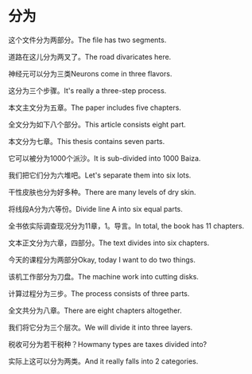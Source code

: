 # 分为

<p><span class="chinese">这个文件分为两部分。</span><span class="english">The file has two segments.</span></p>

<p><span class="chinese">道路在这儿分为两叉了。</span><span class="english">The road divaricates here.</span></p>

<p><span class="chinese">神经元可以分为三类</span><span class="english">Neurons come in three flavors.</span></p>

<p><span class="chinese">这分为三个步骤。</span><span class="english">It's really a three-step process.</span></p>

<p><span class="chinese">本文主文分为五章。</span><span class="english">The paper includes five chapters.</span></p>

<p><span class="chinese">全文分为如下八个部分。</span><span class="english">This article consists eight part.</span></p>

<p><span class="chinese">本文分为七章。</span><span class="english">This thesis contains seven parts.</span></p>

<p><span class="chinese">它可以被分为1000个派沙。</span><span class="english">It is sub-divided into 1000 Baiza.</span></p>

<p><span class="chinese">我们把它们分为六堆吧。</span><span class="english">Let's separate them into six lots.</span></p>

<p><span class="chinese">干性皮肤也分为好多种。</span><span class="english">There are many levels of dry skin.</span></p>

<p><span class="chinese">将线段A分为六等份。</span><span class="english">Divide line A into six equal parts.</span></p>

<p><span class="chinese">全书依实际调查现况分为11章，1。导言。</span><span class="english">In total, the book has 11 chapters.</span></p>

<p><span class="chinese">文本正文分为六章，四部分。</span><span class="english">The text divides into six chapters.</span></p>

<p><span class="chinese">今天的课程分为两部分</span><span class="english">Okay, today I want to do two things.</span></p>

<p><span class="chinese">该机工作部分为刀盘。</span><span class="english">The machine work into cutting disks.</span></p>

<p><span class="chinese">计算过程分为三步。</span><span class="english">The process consists of three parts.</span></p>

<p><span class="chinese">全文共分为八章。</span><span class="english">There are eight chapters altogether.</span></p>

<p><span class="chinese">我们将它分为三个层次。</span><span class="english">We will divide it into three layers.</span></p>

<p><span class="chinese">税收可分为若干税种？</span><span class="english">Howmany types are taxes divided into?</span></p>

<p><span class="chinese">实际上这可以分为两类。</span><span class="english">And it really falls into 2 categories.</span></p>

